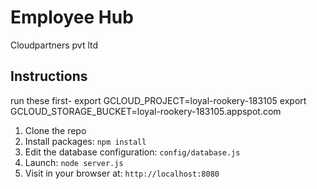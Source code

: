 # Employee Hub


Cloudpartners pvt ltd

## Instructions

run these first-
export GCLOUD_PROJECT=loyal-rookery-183105
export GCLOUD_STORAGE_BUCKET=loyal-rookery-183105.appspot.com

1. Clone the repo
2. Install packages: `npm install`
3. Edit the database configuration: `config/database.js`
4. Launch: `node server.js`
5. Visit in your browser at: `http://localhost:8080`


